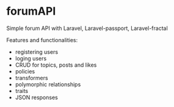 # forumAPI
Simple forum API
with Laravel, Laravel-passport, Laravel-fractal

Features and functionalities:
- registering users
- loging users
- CRUD for topics, posts and likes
- policies
- transformers
- polymorphic relationships
- traits
- JSON responses
